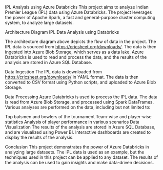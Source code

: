 IPL Analysis using Azure Databricks
This project aims to analyze Indian Premier League (IPL) data using Azure Databricks. The project leverages the power of Apache Spark, a fast and general-purpose cluster computing system, to analyze large datasets.

Architecture Diagram
IPL Data Analysis using Databricks

The architecture diagram above depicts the flow of data in the project. The IPL data is sourced from https://cricsheet.org/downloads/. The data is then ingested into Azure Blob Storage, which serves as a data lake. Azure Databricks is used to read and process the data, and the results of the analysis are stored in Azure SQL Database.

Data Ingestion
The IPL data is downloaded from https://cricsheet.org/downloads/ in YAML format. The data is then converted to CSV format using Python scripts, and uploaded to Azure Blob Storage.

Data Processing
Azure Databricks is used to process the IPL data. The data is read from Azure Blob Storage, and processed using Spark DataFrames. Various analyses are performed on the data, including but not limited to:

Top batsmen and bowlers of the tournament
Team-wise and player-wise statistics
Analysis of player performance in various scenarios
Data Visualization
The results of the analysis are stored in Azure SQL Database, and are visualized using Power BI. Interactive dashboards are created to display the results of the analysis.

Conclusion
This project demonstrates the power of Azure Databricks in analyzing large datasets. The IPL data is used as an example, but the techniques used in this project can be applied to any dataset. The results of the analysis can be used to gain insights and make data-driven decisions.
